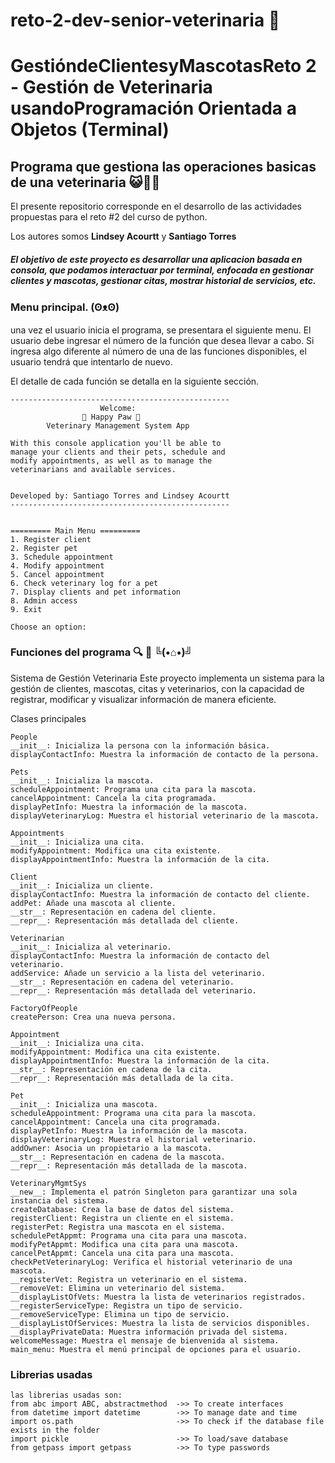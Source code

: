 # reto-2-dev-senior-veterinaria 🐍 
# GestióndeClientesyMascotasReto 2 - Gestión de Veterinaria usandoProgramación Orientada a Objetos (Terminal)

## Programa que gestiona las operaciones basicas de una veterinaria 😺🐶🦊

El presente repositorio corresponde en el desarrollo de las actividades propuestas para el reto #2 del curso de python. 

Los autores somos **Lindsey Acourtt** y **Santiago Torres**

##### El objetivo de este proyecto es desarrollar una aplicacion basada en consola, que podamos interactuar por terminal, enfocada en gestionar clientes y mascotas, gestionar citas, mostrar historial de servicios, etc. 

### Menu principal. (ʘᴥʘ)   
una vez el usuario inicia el programa, se presentara el siguiente menu. El usuario debe ingresar el número de la función que desea llevar a cabo. Si ingresa algo diferente al número de una de las funciones disponibles, el usuario tendrá que intentarlo de nuevo. 

El detalle de cada función se detalla en la siguiente sección. 


```
-------------------------------------------------
                    Welcome:
                🐾 Happy Paw 🐾
        Veterinary Management System App

With this console application you'll be able to
manage your clients and their pets, schedule and
modify appointments, as well as to manage the
veterinarians and available services.


Developed by: Santiago Torres and Lindsey Acourtt
-------------------------------------------------


========= Main Menu =========
1. Register client
2. Register pet
3. Schedule appointment
4. Modify appointment
5. Cancel appointment
6. Check veterinary log for a pet
7. Display clients and pet information
8. Admin access
9. Exit

Choose an option:

```

### Funciones del programa 🔍 🔎 ╚(•⌂•)╝
Sistema de Gestión Veterinaria
Este proyecto implementa un sistema para la gestión de clientes, mascotas, citas y veterinarios, con la capacidad de registrar, modificar y visualizar información de manera eficiente.

Clases principales

```
People
__init__: Inicializa la persona con la información básica.
displayContactInfo: Muestra la información de contacto de la persona.

Pets
__init__: Inicializa la mascota.
scheduleAppointment: Programa una cita para la mascota.
cancelAppointment: Cancela la cita programada.
displayPetInfo: Muestra la información de la mascota.
displayVeterinaryLog: Muestra el historial veterinario de la mascota.

Appointments
__init__: Inicializa una cita.
modifyAppointment: Modifica una cita existente.
displayAppointmentInfo: Muestra la información de la cita.

Client
__init__: Inicializa un cliente.
displayContactInfo: Muestra la información de contacto del cliente.
addPet: Añade una mascota al cliente.
__str__: Representación en cadena del cliente.
__repr__: Representación más detallada del cliente.

Veterinarian
__init__: Inicializa al veterinario.
displayContactInfo: Muestra la información de contacto del veterinario.
addService: Añade un servicio a la lista del veterinario.
__str__: Representación en cadena del veterinario.
__repr__: Representación más detallada del veterinario.

FactoryOfPeople
createPerson: Crea una nueva persona.

Appointment
__init__: Inicializa una cita.
modifyAppointment: Modifica una cita existente.
displayAppointmentInfo: Muestra la información de la cita.
__str__: Representación en cadena de la cita.
__repr__: Representación más detallada de la cita.

Pet
__init__: Inicializa una mascota.
scheduleAppointment: Programa una cita para la mascota.
cancelAppointment: Cancela una cita programada.
displayPetInfo: Muestra la información de la mascota.
displayVeterinaryLog: Muestra el historial veterinario.
addOwner: Asocia un propietario a la mascota.
__str__: Representación en cadena de la mascota.
__repr__: Representación más detallada de la mascota.

VeterinaryMgmtSys
__new__: Implementa el patrón Singleton para garantizar una sola instancia del sistema.
createDatabase: Crea la base de datos del sistema.
registerClient: Registra un cliente en el sistema.
registerPet: Registra una mascota en el sistema.
schedulePetAppmt: Programa una cita para una mascota.
modifyPetAppmt: Modifica una cita para una mascota.
cancelPetAppmt: Cancela una cita para una mascota.
checkPetVeterinaryLog: Verifica el historial veterinario de una mascota.
__registerVet: Registra un veterinario en el sistema.
__removeVet: Elimina un veterinario del sistema.
__displayListOfVets: Muestra la lista de veterinarios registrados.
__registerServiceType: Registra un tipo de servicio.
__removeServiceType: Elimina un tipo de servicio.
__displayListOfServices: Muestra la lista de servicios disponibles.
__displayPrivateData: Muestra información privada del sistema.
welcomeMessage: Muestra el mensaje de bienvenida al sistema.
main_menu: Muestra el menú principal de opciones para el usuario.

```


### Librerias usadas

```
las librerias usadas son:
from abc import ABC, abstractmethod  ->> To create interfaces
from datetime import datetime        ->> To manage date and time
import os.path                       ->> To check if the database file exists in the folder
import pickle                        ->> To load/save database
from getpass import getpass          ->> To type passwords


``` 



